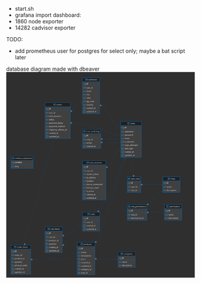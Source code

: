 * start.sh
* grafana import dashboard: 
* 1860 node exporter
* 14282 cadvisor exporter

TODO:
* add prometheus user for postgres for select only; maybe a bat script later


database diagram made with dbeaver
![img.png](img.png)